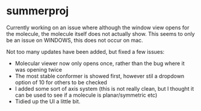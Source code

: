 # summerproj

Currently working on an issue where although the window view opens for the molecule, the molecule itself does not actually show. This seems to only be an issue on WINDOWS, this does not occur on mac.

Not too many updates have been added, but fixed a few issues:
- Molecular viewer now only opens once, rather than the bug where it was opening twice
- The most stable conformer is showed first, however stil a dropdown option of 10 for others to be checked
- I added some sort of axis system (this is not really clean, but I thought it can be used to see if a molecule is planar/symmetric etc)
- Tidied up the UI a little bit.
